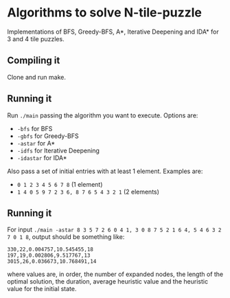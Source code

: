 # Algorithms to solve N-tile-puzzle  

Implementations of BFS, Greedy-BFS, A*, Iterative Deepening and IDA* for 3 and 4 tile puzzles.

## Compiling it

Clone and run make.

## Running it

Run ```./main``` passing the algorithm you want to execute. Options are:
* ```-bfs``` for BFS
* ```-gbfs``` for Greedy-BFS
* ```-astar``` for A*
* ```-idfs``` for Iterative Deepening
* ```-idastar``` for IDA*

Also pass a set of initial entries with at least 1 element. Examples are:
* ```0 1 2 3 4 5 6 7 8``` (1 element)
* ```1 4 0 5 9 7 2 3 6, 8 7 6 5 4 3 2 1``` (2 elements)

## Running it

For input ```./main -astar 8 3 5 7 2 6 0 4 1, 3 0 8 7 5 2 1 6 4, 5 4 6 3 2 7 0 1 8```, output should be something like:
```
330,22,0.004757,10.545455,18
197,19,0.002806,9.517767,13
3015,26,0.036673,10.768491,14
```
where values are, in order, the number of expanded nodes, the length of the optimal solution, the duration, average heuristic value and the heuristic value for the initial state.
